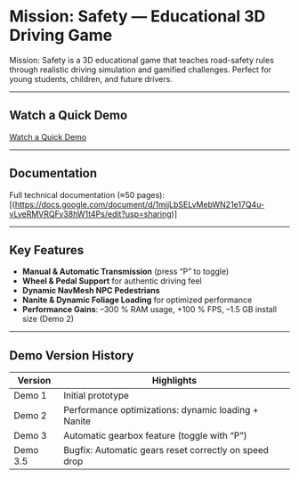 # Mission: Safety — Educational 3D Driving Game

Mission: Safety is a 3D educational game that teaches road-safety rules through realistic driving simulation and gamified challenges. Perfect for young students, children, and future drivers.

---

## Watch a Quick Demo

[Watch a Quick Demo](https://youtu.be/bZZg1TNmbMQ)

---

## Documentation

Full technical documentation (≈50 pages):  
[(https://docs.google.com/document/d/1mjjLbSELvMebWN21e17Q4u-vLyeRMVRQFy38hW1t4Ps/edit?usp=sharing)]

---

## Key Features

- **Manual & Automatic Transmission** (press “P” to toggle)  
- **Wheel & Pedal Support** for authentic driving feel  
- **Dynamic NavMesh NPC Pedestrians**  
- **Nanite & Dynamic Foliage Loading** for optimized performance  
- **Performance Gains**: –300 % RAM usage, +100 % FPS, –1.5 GB install size (Demo 2)

---

## Demo Version History

| Version  | Highlights                                            |
|----------|-------------------------------------------------------|
| Demo 1   | Initial prototype                                     |
| Demo 2   | Performance optimizations: dynamic loading + Nanite   |
| Demo 3   | Automatic gearbox feature (toggle with “P”)           |
| Demo 3.5 | Bugfix: Automatic gears reset correctly on speed drop |
